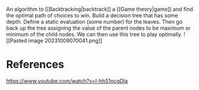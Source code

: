 An algorithm to [[Backtracking|backtrack]] a [[Game theory|game]] and find the optimal path of choices to win.
Build a decision tree that has some depth. Define a static evaluation (some number) for the leaves. Then go back up the tree assigning the value of the parent nodes to be maximum or minimum of the child nodes. We can then use this tree to play optimally.
![[Pasted image 20231009070041.png]]
# References
https://www.youtube.com/watch?v=l-hh51ncgDIa